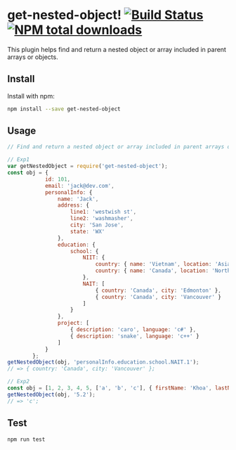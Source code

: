 # get-nested-object! [![Build Status](https://travis-ci.org/hdkhoa162/get-nested-object.svg?branch=master)](https://travis-ci.org/hdkhoa162/get-nested-object) [![NPM total downloads](https://img.shields.io/npm/dt/get-nested-object.svg?style=flat)](https://www.npmjs.org/package/get-nested-object)

This plugin helps find and return a nested object or array included in parent arrays or objects.

## Install
Install with npm:
```bash
npm install --save get-nested-object
```

## Usage

```javascript
// Find and return a nested object or array included in parent arrays or objects.

// Exp1
var getNestedObject = require('get-nested-object');
const obj = {
            id: 101,
            email: 'jack@dev.com',
            personalInfo: {
                name: 'Jack',
                address: {
                    line1: 'westwish st',
                    line2: 'washmasher',
                    city: 'San Jose',
                    state: 'WX'
                },
                education: {
                    school: {
                        NIIT: {
                            country: { name: 'Vietnam', location: 'Asia', city: 'Saigon' },
                            country: { name: 'Canada', location: 'North America', city: 'Vancouver' },
                        },
                        NAIT: [
                            { country: 'Canada', city: 'Edmonton' },
                            { country: 'Canada', city: 'Vancouver' }
                        ]
                    }
                },
                project: [
                    { description: 'caro', language: 'c#' },
                    { description: 'snake', language: 'c++' }
                ]
            }
        };
getNestedObject(obj, 'personalInfo.education.school.NAIT.1');
// => { country: 'Canada', city: 'Vancouver' };

// Exp2
const obj = [1, 2, 3, 4, 5, ['a', 'b', 'c'], { firstName: 'Khoa', lastName: 'Huynh' }];
getNestedObject(obj, '5.2');
// => 'c';

```

## Test

```
npm run test

```